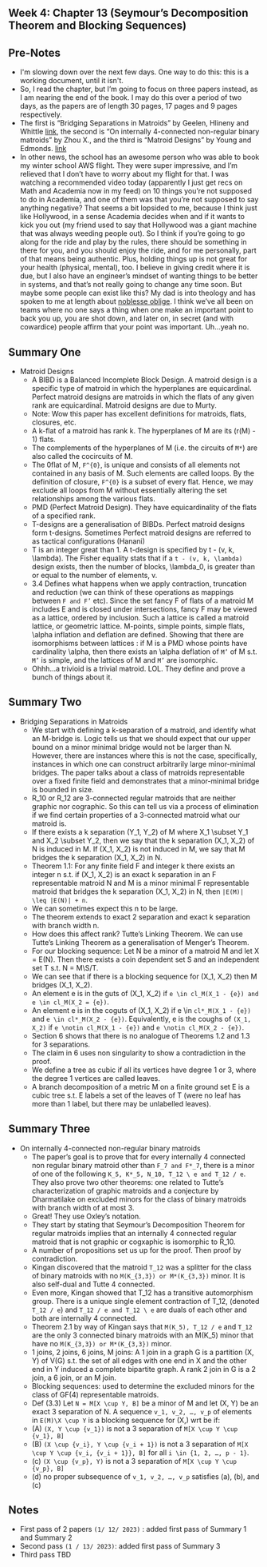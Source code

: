 ## Week 4: Chapter 13 (Seymour’s Decomposition Theorem and Blocking Sequences)

## Pre-Notes
- I'm slowing down over the next few days. One way to do this: this is a working document, until it isn't.
- So, I read the chapter, but I’m going to focus on three papers instead, as I am nearing the end of the book. I may do this over a period of two days, as the papers are of length 30 pages, 17 pages and 9 pages respectively.
- The first is “Bridging Separations in Matroids” by Geelen, Hlineny and Whittle [link](https://www.math.uwaterloo.ca/~jfgeelen/Publications/bl_seq.pdf), the second is “On internally 4-connected non-regular binary matroids” by Zhou X., and the third is “Matroid Designs” by Young and Edmonds. [link](https://nvlpubs.nist.gov/nistpubs/jres/77B/jresv77Bn1-2p15_A1b.pdf)
- In other news, the school has an awesome person who was able to book my winter school AWS flight. They were super impressive, and I’m relieved that I don’t have to worry about my flight for that. I was watching a recommended video today (apparently I just get recs on Math and Academia now in my feed) on 10 things you’re not supposed to do in Academia, and one of them was that you’re not supposed to say anything negative? That seems a bit lopsided to me, because I think just like Hollywood, in a sense Academia decides when and if it wants to kick you out (my friend used to say that Hollywood was a giant machine that was always weeding people out). So I think if you’re going to go along for the ride and play by the rules, there should be something in there for you, and you should enjoy the ride, and for me personally, part of that means being authentic. Plus, holding things up is not great for your health (physical, mental), too. I believe in giving credit where it is due, but I also have an engineer’s mindset of wanting things to be better in systems, and that’s not really going to change any time soon. But maybe some people can exist like this? My dad is into theology and has spoken to me at length about [noblesse oblige](https://en.wikipedia.org/wiki/Noblesse_oblige). I think we’ve all been on teams where no one says a thing when one make an important point to back you up, you are shot down, and later on, in secret (and with cowardice) people affirm that your point was important. Uh…yeah no.

## Summary One
- Matroid Designs
    - A BIBD is a Balanced Incomplete Block Design. A matroid design is a specific type of matroid in which the hyperplanes are equicardinal. Perfect matroid designs are matroids in which the flats of any given rank are equicardinal. Matroid designs are due to Murty.
    - Note: Wow this paper has excellent definitions for matroids, flats, closures, etc.
    - A k-flat of a matroid has rank k. The hyperplanes of M are its (r(M) - 1) flats. 
    - The complements of the hyperplanes of M (i.e. the circuits of ```M*```) are also called the cocircuits of M.
    - The 0flat of M, ```F^{0}```, is unique and consists of all elements not contained in any basis of M. Such elements are called loops. By the definition of closure, ```F^{0}``` is a subset of every flat. Hence, we may exclude all loops from M without essentially altering the set relationships among the various flats.
    - PMD (Perfect Matroid Design). They have equicardinality of the flats of a specified rank.
    - T-designs are a generalisation of BIBDs. Perfect matroid designs form t-designs. Sometimes Perfect matroid designs are referred to as tactical configurations (Hanani)
    -  T is an integer great than 1. A t-design is specified by t - (v, k, \lambda). The Fisher equality stats that if a ```t - (v, k, \lambda)``` design exists, then the number of blocks, \lambda_0, is greater than or equal to the number of elements, v.
    - 3.4 Defines what happens when we apply contraction, truncation and reduction (we can think of these operations as mappings between ```F and F’``` etc). Since the set fancy F of flats of a matroid M includes E and is closed under intersections, fancy F may be viewed as a lattice, ordered by inclusion. Such a lattice is called a matroid lattice, or geometric lattice. M-points, simple points, simple flats, \alpha inflation and deflation are defined. Showing that there are isomorphisms between lattices : if M is a PMD whose points have cardinality \alpha, then there exists an \alpha deflation of ```M’``` of M s.t. ```M’``` is simple, and the lattices of M and ```M’``` are isomorphic.
    - Ohhh…a trivioid is a trivial matroid. LOL. They define and prove a bunch of things about it.

## Summary Two 
- Bridging Separations in Matroids
    - We start with defining a k-separation of a matroid, and identify what an M-bridge is. Logic tells us that we should expect that our upper bound on a minor minimal bridge would not be larger than N. However, there are instances where this is not the case, specifically, instances in which one can construct arbitrarily large minor-minimal bridges. The paper talks about a class of matroids representable over a fixed finite field and demonstrates that a minor-minimal bridge is bounded in size.
    - R_10 or R_12 are 3-connected regular matroids that are neither graphic nor cographic. So this can tell us via a process of elimination if we find certain properties of a 3-connected matroid what our matroid is.
    - If there exists a k separation (Y_1, Y_2) of M where X_1 \subset Y_1 and X_2 \subset Y_2, then we say that the k separation (X_1, X_2) of N is induced in M. If (X_1, X_2) is not induced in M, we say that M bridges the k separation (X_1, X_2) in N.
    - Theorem 1.1: For any finite field F and integer k there exists an integer n s.t. if (X_1, X_2) is an exact k separation in an F representable matroid N and M is a minor minimal F representable matroid that bridges the k separation (X_1, X_2) in N, then ```|E(M)| \leq |E(N)| + n```.
    - We can sometimes expect this n to be large.
    - The theorem extends to exact 2 separation and exact k separation with branch width n.
    - How does this affect rank? Tutte’s Linking Theorem. We can use Tutte’s Linking Theorem as a generalisation of Menger’s Theorem.
    - For our blocking sequence: Let N be a minor of a matroid M and let X = E(N). Then there exists a coin dependent set S and an independent set T s.t. N = M\S/T.
    - We can see that if there is a blocking sequence for (X_1, X_2) then M bridges (X_1, X_2).
    - An element e is in the guts of (X_1, X_2) if ```e \in cl_M(X_1 - {e}) and e \in cl_M(X_2 = {e})```.
    - An element e is in the coguts of (X_1, X_2) if e \in ```cl*_M(X_1 - {e})``` and ```e \in cl*_M(X_2 - {e})```. Equivalently, e is the coughs of ```(X_1, X_2)``` if ```e \notin cl_M(X_1 - {e})``` and ```e \notin cl_M(X_2 - {e})```.
    - Section 6 shows that there is no analogue of Theorems 1.2 and 1.3 for 3 separations.
    - The claim in 6 uses non singularity to show a contradiction in the proof.
    - We define a tree as cubic if all its vertices have degree 1 or 3, where the degree 1 vertices are called leaves.
    - A branch decomposition of a metric M on a finite ground set E is a cubic tree s.t. E labels a set of the leaves of T (were no leaf has more than 1 label, but there may be unlabelled leaves).

## Summary Three
- On internally 4-connected non-regular binary matroids
    - The paper’s goal is to prove that for every internally 4 connected non regular binary matroid other than ```F_7 and F*_7```, there is a minor of one of the following ```K_5, K*_5, N_10, T_12 \ e and T_12 / e```. They also prove two other theorems: one related to Tutte’s characterization of graphic matroids and a conjecture by Dharmatilake on excluded minors for the class of binary matroids with branch width of at most 3.
    - Great! They use Oxley’s notation.
    - They start by stating that Seymour’s Decomposition Theorem for regular matroids implies that an internally 4 connected regular matroid that is not graphic or cogxaphic is isomorphic to R_10.
    - A number of propositions set us up for the proof. Then proof by contradiction.
    - Kingan discovered that the matroid ```T_12``` was a splitter for the class of binary matroids with no ```M(K_{3,3}) or M*(K_{3,3})``` minor. It is also self-dual and Tutte 4 connected.
    - Even more, Kingan showed that T_12 has a transitive automorphism group. There is a unique single element contraction of T_12, (denoted ```T_12 / e```) and ```T_12 / e and T_12 \ e``` are duals of each other and both are internally 4 connected.
    - Theorem 2.1 by way of Kingan says that ```M(K_5), T_12 / e``` and ```T_12``` are the only 3 connected binary matroids with an M(K_5) minor that have no ```M(K_{3,3}) or M*(K_{3,3})``` minor.
    - 1 joins, 2 joins, 6 joins, M joins: A 1 join in a graph G is a partition (X, Y) of V(G) s.t. the set of all edges with one end in X and the other end in Y induced a complete bipartite graph. A rank 2 join in G is a 2 join, a 6 join, or an M join.
    - Blocking sequences: used to determine the excluded minors for the class of GF(4) representable matroids.
    - Def (3.3) Let ```N = M[X \cup Y, B]``` be a minor of M and let (X, Y) be an exact 3 separation of N. A sequence ```v_1, v_2, …, v_p``` of elements in ```E(M)\X \cup Y``` is a blocking sequence for (X,) wrt be if:
    - (A) ```(X, Y \cup {v_1})``` is not a 3 separation of ```M[X \cup Y \cup {v_1}, B]```
    - (B) ```(X \cup {v_i}, Y \cup {v_i + 1})``` is not a 3 separation of ```M[X \cup Y \cup {v_i, {v_i + 1}}, B]``` for all ```i \in {1, 2, …, p - 1}```.
    - (c) ```(X \cup {v_p}, Y)``` is not a 3 separation of ```M[X \cup Y \cup {v_p}, B]```
    - (d) no proper subsequence of ```v_1, v_2, …, v_p``` satisfies (a), (b), and (c)


## Notes
- First pass of 2 papers ```(1/ 12/ 2023)``` : added first pass of Summary 1 and Summary 2
- Second pass ```(1 / 13/ 2023)```: added first pass of Summary 3
- Third pass TBD

